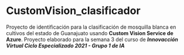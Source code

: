 # CustomVision_clasificador
Proyecto de identificación para la clasificación de mosquilla blanca en cultivos del estado de Guanajuato usando **Custom Vision Service de Azure**. Proyecto elaborado para la semana 3 del curso de ***Innovacción Virtual Ciclo Especializado 2021 - Grupo 1 de IA***
